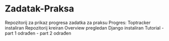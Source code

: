 # Zadatak-Praksa
Repozitorij za prikaz progresa zadatka za praksu
Progres:
  Toptracker instaliran
  Repozitorij kreiran
  Overview pregledan
  Django instaliran
  Tutorial - part 1 odrađen
           - part 2 odrađen
